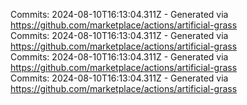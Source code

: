 Commits: 2024-08-10T16:13:04.311Z - Generated via https://github.com/marketplace/actions/artificial-grass
<br>
Commits: 2024-08-10T16:13:04.311Z - Generated via https://github.com/marketplace/actions/artificial-grass
<br>
Commits: 2024-08-10T16:13:04.311Z - Generated via https://github.com/marketplace/actions/artificial-grass
<br>
Commits: 2024-08-10T16:13:04.311Z - Generated via https://github.com/marketplace/actions/artificial-grass
<br>
